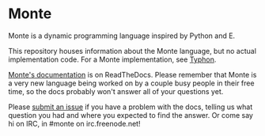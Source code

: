 Monte
=====

Monte is a dynamic programming language inspired by Python and E.

This repository houses information about the Monte language, but no actual
implementation code. For a Monte implementation, see
[Typhon](https://github.com/monte-language/typhon).

[Monte's documentation](http://monte.readthedocs.org/en/latest/index.html) is
on ReadTheDocs. Please remember that Monte is a very new language being worked
on by a couple busy people in their free time, so the docs probably won't
answer all of your questions yet. 

Please [submit an issue](https://github.com/monte-language/monte/issues/new)
if you have a problem with the docs, telling us what question you had and
where you expected to find the answer. Or come say hi on IRC, in #monte on
irc.freenode.net! 
